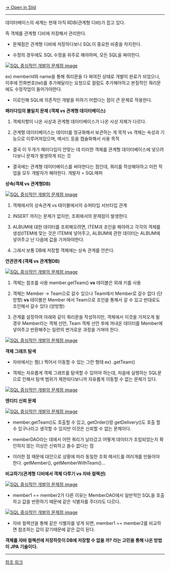 [→ Open in Slid](https://slid.cc/docs/aa018a4bd70a418db57989e14742945d)


---


데이터베이스의 세계는 현재 아직 RDB(관계형 디비)가 잡고 있다.


즉 객체를 관계형 디비에 저장해서 관리한다.

- 문제점은 관계형 디비에 저장하다보니 SQL이 중요한 비중을 차지한다.

- 수정의 경우에도 SQL 수정을 위주로 해야하며, 모든 SQL을 짜야한다.




[![SQL 중심적인 개발의 문제점 image](https://slid-users-assets-v1-seoul.s3.ap-northeast-2.amazonaws.com/public/capture_images/aa018a4bd70a418db57989e14742945d/a5947314-8b76-40a6-9d6e-4c763eb7e6b3.png)](https://slid.cc/vdocs/aa018a4bd70a418db57989e14742945d?v=0c45f0a0e23d4ac0add41c3566b67441&start=248.827625)


ex) memberId와 name을 통해 쿼리문을 다 짜여진 상태로 개발이 완료가 되었으나, 이후에 전화번호(tel)를 추가해달라는 요청으로 컬럼도 추가해야하고 본질적인 쿼리문에도 수정작업이 들어가야한다.

- 이로인해 SQL에 의존적인 개발을 피하기 어렵다는 점이 큰 문제로 작용한다.





**패러다임의 불일치 문제 (객체 vs 관계형 데이터베이스)**

1. 객체지향이 나온 사상과 관계형 데이터베이스가 나온 사상 자체가 다르다.

2. 관계형 데이터베이스는 데이터를 정규화해서 보관하는 게 목적 vs 객체는 속성과 기능으로 이루어져있으며, 메서드 등을 캡슐화해서 사용 목적

- 결국 이 두개가 패러다임이 안맞는 데 이러한 객체를 관계형 데이터베이스에 넣으려다보니 문제가 발생하게 되는 것

- 결국에는 관계형 데이터베이스를 써야한다는 점인데, 쿼리를 작성해야하고 이런 작업을 모두 개발자가 해야한다. 개발자 = SQL매퍼





**상속(객체 vs 관계형DB)**

[![SQL 중심적인 개발의 문제점 image](https://slid-users-assets-v1-seoul.s3.ap-northeast-2.amazonaws.com/public/capture_images/aa018a4bd70a418db57989e14742945d/8966e4fc-74dc-45aa-8572-b6f05c913415.png)](https://slid.cc/vdocs/aa018a4bd70a418db57989e14742945d?v=0c45f0a0e23d4ac0add41c3566b67441&start=471.426874)

1. 객체에서의 상속관계 vs 테이블에서의 슈퍼타입 서브타입 관계

2. INSERT 까지는 문제가 없지만, 조회에서의 문제점이 발생한다.

3. ALBUM에 대한 데이터를 조회해오려면, ITEM과 조인을 해야하고 각각의 객체를 생성(ITEM에 맞는 것은 ITEM에 넣어주고, ALBUM에 관한 데이터는 ALBUM에 넣어주고 난 다음에 값을 가져와야한다.

4. 그래서 보통 DB에 저장할 객체에는 상속 관계를 안쓴다.





**연관관계 (객체 vs 관계형DB)**

[![SQL 중심적인 개발의 문제점 image](https://slid-users-assets-v1-seoul.s3.ap-northeast-2.amazonaws.com/public/capture_images/aa018a4bd70a418db57989e14742945d/58c091e9-1585-41db-b86c-d1f5025604ed.png)](https://slid.cc/vdocs/aa018a4bd70a418db57989e14742945d?v=0c45f0a0e23d4ac0add41c3566b67441&start=695.410009)

1. 객체는 참조를 사용 member.getTeam() **vs** 테이블은 외래 키를 사용

2. 객체는 Member -> Team으로 갈수 있으나 Team에서 Member로 갈수 없다 (단방향) **vs** 테이블은 Member 에서 Team으로 조인을 통해서 갈 수 있고 반대로도 조인해서 갈수 있다 (양방향)

3. 관계를 설정하여 아래와 같이 쿼리문을 작성하지만, 객체에서 이것을 가져오게 될 경우 Member라는 객체 선언, Team 객체 선언 후에 꺼내온 데이터를 Member에 넣어주고 반환해주는 일련의 번거로운 과정을 거쳐야 한다.

[![SQL 중심적인 개발의 문제점 image](https://slid-users-assets-v1-seoul.s3.ap-northeast-2.amazonaws.com/public/capture_images/aa018a4bd70a418db57989e14742945d/f2eb4d51-f57b-4903-b889-c3761773fca9.png)](https://slid.cc/vdocs/aa018a4bd70a418db57989e14742945d?v=0c45f0a0e23d4ac0add41c3566b67441&start=933.865333)





**객체 그래프 탐색**

- 자바에서는 쩜(.) 찍어서 이동할 수 있는 그런 형태 ex) .getTeam()

- 객체는 자유롭게 객체 그래프를 탐색할 수 있어야 하는데, 처음에 실행하는 SQL문으로 인해서 탐색 범위가 제한되다보니까 자유롭게 이동할 수 없는 문제가 있다.

[![SQL 중심적인 개발의 문제점 image](https://slid-users-assets-v1-seoul.s3.ap-northeast-2.amazonaws.com/public/capture_images/aa018a4bd70a418db57989e14742945d/bb9bd4c3-0b9d-41d9-8788-da611df3de4f.png)](https://slid.cc/vdocs/aa018a4bd70a418db57989e14742945d?v=0c45f0a0e23d4ac0add41c3566b67441&start=1086.287708)





**엔티티 신뢰 문제**

[![SQL 중심적인 개발의 문제점 image](https://slid-users-assets-v1-seoul.s3.ap-northeast-2.amazonaws.com/public/capture_images/aa018a4bd70a418db57989e14742945d/2dd372f4-073e-4707-8119-78fd05143bd3.png)](https://slid.cc/vdocs/aa018a4bd70a418db57989e14742945d?v=0c45f0a0e23d4ac0add41c3566b67441&start=1133.192583)

- member.getTeam()도 호출할 수 있고, getOrder()랑 getDelivery()도 호출 할 수 있구나라고 생각할 수 있지만 이것은 신뢰할 수 없는 문제이다.

- memberDAO라는 데에서 어떤 쿼리가 날라갔고 어떻게 데이터가 조립되었는지 확인하지 않는 이상은 신뢰하고 쓸수 없다는 점

- 이러한 점 때문에 대안으로 상황에 따라 동일한 조회 메서드를 여러개를 만들어야 한다. getMember(), getMemberWithTeam()...





**비교하기(관계형 디비에서 객체 다루기 vs 자바 컬렉션)**

[![SQL 중심적인 개발의 문제점 image](https://slid-users-assets-v1-seoul.s3.ap-northeast-2.amazonaws.com/public/capture_images/aa018a4bd70a418db57989e14742945d/3741e70a-3471-444f-a363-228786e20454.png)](https://slid.cc/vdocs/aa018a4bd70a418db57989e14742945d?v=0c45f0a0e23d4ac0add41c3566b67441&start=1238.394583)

- member1 == member2가 다른 이유는 MemberDAO에서 일반적인 SQL을 호출하고 값을 반환하기 때문에 같은 식별자를 주더라도 다르다.

[![SQL 중심적인 개발의 문제점 image](https://slid-users-assets-v1-seoul.s3.ap-northeast-2.amazonaws.com/public/capture_images/aa018a4bd70a418db57989e14742945d/f38a56dc-7df6-4ba9-90f6-a8e866e87205.png)](https://slid.cc/vdocs/aa018a4bd70a418db57989e14742945d?v=0c45f0a0e23d4ac0add41c3566b67441&start=1278.525666)

- 자바 컬렉션을 통해 같은 식별자를 넣게 되면, member1 == member2를 비교하면 참조하는 값이 같기때문에 같은 값이 된다.





**객체를 자바 컬렉션에 저장하듯이 DB에 저장할 수 없을 까? 라는 고민을 통해 나온 방법이 JPA 기술이다.**

---


[참조 링크](https://www.inflearn.com/course/ORM-JPA-Basic/lecture/21670?tab=curriculum&volume=1.00)





















